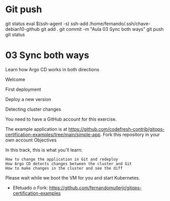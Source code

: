 
# ################################################################################################################################################################
# ################################################################################################################################################################
# ################################################################################################################################################################
# Git push
git status
eval $(ssh-agent -s)
ssh-add /home/fernando/.ssh/chave-debian10-github
git add .
git commit -m "Aula 03 Sync both ways"
git push
git status


# ################################################################################################################################################################
# ################################################################################################################################################################
# ################################################################################################################################################################
# 03 Sync both ways

Learn how Argo CD works in both directions

Welcome

First deployment

Deploy a new version

Detecting cluster changes









You need to have a GitHub account for this exercise.

The example application is at https://github.com/codefresh-contrib/gitops-certification-examples/tree/main/simple-app. Fork this repository in your own account
Objectives

In this track, this is what you'll learn:

    How to change the application in Git and redeploy
    How Argo CD detects changes between the cluster and Git
    How to make changes in the cluster and see the diff

Please wait while we boot the VM for you and start Kubernetes.



- Efetuado o Fork:
<https://github.com/fernandomullerjr/gitops-certification-examples>